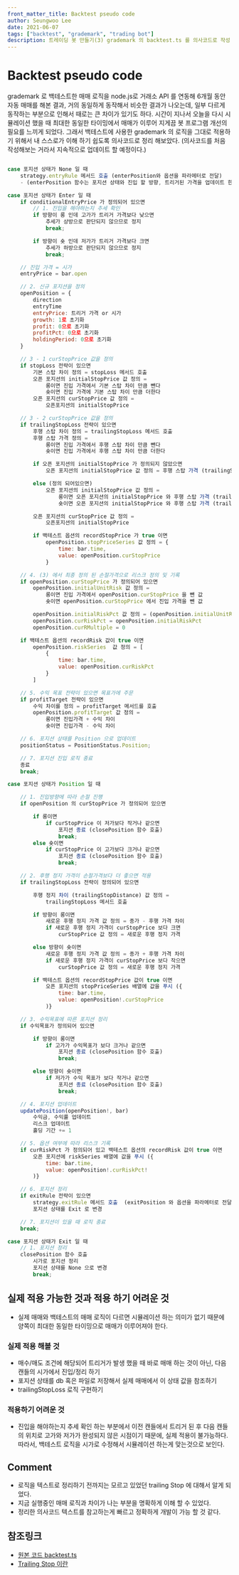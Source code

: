 ```yaml
---
front_matter_title: Backtest pseudo code
author: Seungwoo Lee
date: 2021-06-07
tags: ["backtest", "grademark", "trading bot"]
description: 트레이딩 봇 만들기(3) grademark 의 backtest.ts 를 의사코드로 작성
---
```


<!-- # 이 글을 작성 하게 된 계기 
트레이딩 알고리즘의 백테스트를 grademark 을 사용했기 때문에 실제 매매도 grademark 와 같은 로직으로 해야된다는 사실을 알게 되었다. 트레이딩 봇 버전 2.0 을 
작년 11월 시작한 자동매매 봇을 
암호화폐 봇 자동 매매를 6개월 돌리고 시뮬레이션 결과와 실제 봇 매매를 했을 때의 결과가 다르다. 원인을 분석해보니 백테스트에 grademark 사용한  -->

# Backtest pseudo code

grademark 로 백테스트한 매매 로직을 node.js로 거래소 API 를 연동해 6개월 동안 자동 매매를 해본 결과, 거의 동일하게 동작해서 비슷한 결과가 나오는데, 일부 다르게 동작하는 부분으로 인해서 때로는 큰 차이가 있기도 하다. 시간이 지나서 오늘을 다시 시뮬레이션 했을 때 최대한 동일한 타이밍에서 매매가 이루어 지게끔 봇 프로그램 개선의 필요를 느끼게 되었다. 그래서 백테스트에 사용한 grademark 의 로직을 그대로 적용하기 위해서 내 스스로가 이해 하기 쉽도록 의사코드로 정리 해보았다. (의사코드를 처음 작성해보는 거라서 지속적으로 업데이트 할 예정이다.)

```js

case 포지션 상태가 None 일 때
    strategy.entryRule 메서드 호출 (enterPosition와 옵션을 파라메터로 전달)
    - (enterPosition 함수는 포지션 상태와 진입 할 방향, 트리거된 가격을 업데이트 한다, 바로 진입 x) 

case 포지션 상태가 Enter 일 때
    if conditionalEntryPrice 가 정의되어 있으면
        // 1. 진입을 해야하는지 추세 확인 
        if 방향이 롱 인데 고가가 트리거 가격보다 낮으면
            추세가 상방으로 판단되지 않으므로 정지
            break;

        if 방향이 숏 인데 저가가 트리거 가격보다 크면
            추세가 하방으로 판단되지 않으므로 정지
            break;

    // 진입 가격 = 시가
    entryPrice = bar.open

    // 2. 신규 포지션을 정의
    openPosition = {
        direction
        entryTime
        entryPrice: 트리거 가격 or 시가 
        growth: 1로 초기화
        profit: 0으로 초기화
        profitPct: 0으로 초기화
        holdingPeriod: 0으로 초기화
    }

    // 3 - 1 curStopPrice 값을 정의
    if stopLoss 전략이 있으면
        기본 스탑 차이 정의 = stopLoss 메서드 호출
        오픈 포지션의 initialStopPrice 값 정의 = 
            롱이면 진입 가격에서 기본 스탑 차이 만큼 뺀다
            숏이면 진입 가격에 기본 스탑 차이 만큼 더한다 
        오픈 포지션의 curStopPrice 값 정의 = 
            오픈포지션의 initialStopPrice

    // 3 - 2 curStopPrice 값을 정의
    if trailingStopLoss 전략이 있으면
        후행 스탑 차이 정의 = trailingStopLoss 메서드 호출 
        후행 스탑 가격 정의 = 
            롱이면 진입 가격에서 후행 스탑 차이 만큼 뺀다
            숏이면 진입 가격에서 후행 스탑 차이 만큼 더한다

        if 오픈 포지션의 initialStopPrice 가 정의되지 않았으면 
            오픈 포지션의 initialStopPrice 값 정의 = 후행 스탑 가격 (trailingStopPrice)

        else (정의 되어있으면)
            오픈 포지션의 initialStopPrice 값 정의 =
                롱이면 오픈 포지션의 initialStopPrice 와 후행 스탑 가격 (trailingStopPrice) 중 큰 값
                숏이면 오픈 포지션의 initialStopPrice 와 후행 스탑 가격 (trailingStopPrice) 중 작은 값

        오픈 포지션의 curStopPrice 값 정의 = 
            오픈포지션의 initialStopPrice

        if 백테스트 옵션의 recordStopPrice 가 true 이면 
            openPosition.stopPriceSeries 값 정의 = {
                time: bar.time,
                value: openPosition.curStopPrice
            }

    // 4. (3) 에서 최종 정의 된 손절가격으로 리스크 정의 및 기록
    if openPosition.curStopPrice 가 정의되어 있으면 
        openPosition.initialUnitRisk 값 정의 = 
            롱이면 진입 가격에서 openPosition.curStopPrice 을 뺀 값
            숏이면 openPosition.curStopPrice 에서 진입 가격을 뺀 값

        openPosition.initialRiskPct 값 정의 = (openPosition.initialUnitRisk  / 진입가격) * 100
        openPosition.curRiskPct = openPosition.initialRiskPct 
        openPosition.curRMultiple = 0

    if 백테스트 옵션의 recordRisk 값이 true 이면
        openPosition.riskSeries  값 정의 = [
            {
                time: bar.time,
                value: openPosition.curRiskPct
            }
        ]

    // 5. 수익 목표 전략이 있으면 목표가에 주문 
    if profitTarget 전략이 있으면 
        수익 차이를 정의 = profitTarget 메서드를 호출 
        openPosition.profitTarget 값 정의 = 
            롱이면 진입가격 + 수익 차이 
            숏이면 진입가격 - 수익 차이

    // 6. 포지션 상태를 Position 으로 업데이트
    positionStatus = PositionStatus.Position;

    // 7. 포지션 진입 로직 종료
    종료 
    break; 

case 포지션 상태가 Position 일 때

    // 1. 진입방향에 따라 손절 진행 
    if openPosition 의 curStopPrice 가 정의되어 있으면

        if 롱이면
            if curStopPrice 이 저가보다 작거나 같으면 
                포지션 종료 (closePosition 함수 호출)
                break; 
        else 숏이면  
            if curStopPrice 이 고가보다 크거나 같으면
                포지션 종료 (closePosition 함수 호출)
                break;

    // 2. 후행 정지 가격이 손절가격보다 더 좋으면 적용 
    if trailingStopLoss 전략이 정의되어 있으면

        후행 정지 차이 (trailingStopDistance) 값 정의 =
            trailingStopLoss 메서드 호출 

        if 방향이 롱이면 
            새로운 후행 정지 가격 값 정의 = 종가 - 후행 가격 차이
            if 새로운 후행 정지 가격이 curStopPrice 보다 크면
                curStopPrice 값 정의 = 새로운 후행 정지 가격 

        else 방향이 숏이면
            새로운 후행 정지 가격 값 정의 = 종가 + 후행 가격 차이
            if 새로운 후행 정지 가격이 curStopPrice 보다 작으면
                curStopPrice 값 정의 = 새로운 후행 정지 가격 

        if 백테스트 옵션의 recordStopPrice 값이 true 이면
            오픈 포지션의 stopPriceSeries 배열에 값을 푸시 ({
                time: bar.time,
                value: openPosition!.curStopPrice
            )}

    // 3. 수익목표에 따른 포지션 정리 
    if 수익목표가 정의되어 있으면

        if 방향이 롱이면
            if 고가가 수익목표가 보다 크거나 같으면
                포지션 종료 (closePosition 함수 호출)
                break;

        else 방향이 숏이면
            if 저가가 수익 목표가 보다 작거나 같으면
                포지션 종료 (closePosition 함수 호출)
                break;

    // 4. 포지션 업데이트
    updatePosition(openPosition!, bar)
        수익금, 수익률 업데이트
        리스크 업데이트
        홀딩 기간 += 1

    // 5. 옵션 여부에 따라 리스크 기록 
    if curRiskPct 가 정의되어 있고 백테스트 옵션의 recordRisk 값이 true 이면
        오픈 포지션에 riskSeries 배열에 값을 푸시 ({
            time: bar.time,
            value: openPosition!.curRiskPct!
        )}

    // 6. 포지션 정리
    if exitRule 전략이 있으면
        strategy.exitRule 메서드 호출  (exitPosition 와 옵션을 파라메터로 전달)
        포지션 상태를 Exit 로 변경

    // 7. 포지션이 있을 때 로직 종료 
    break;

case 포지션 상태가 Exit 일 때
    // 1. 포지션 정리 
    closePosition 함수 호출 
        시가로 포지션 정리
        포지션 상태를 None 으로 변경
        break;
```

## 실제 적용 가능한 것과 적용 하기 어려운 것

* 실제 매매와 백테스트의 매매 로직이 다르면 시뮬레이션 하는 의미가 없기 때문에 양쪽이 최대한 동일한 타이밍으로 매매가 이루어져야 한다.

### 실제 적용 해볼 것

* 매수/매도 조건에 해당되어 트리거가 발생 했을 때 바로 매매 하는 것이 아닌, 다음 캔들의 시가에서 진입/정리 하기
* 포지션 상태를 db 혹은 파일로 저장해서 실제 매매에서 이 상태 값을 참조하기
* trailingStopLoss 로직 구현하기

### 적용하기 어려운 것

* 진입을 해야하는지 추세 확인 하는 부분에서 이전 캔들에서 트리거 된 후 다음 캔들의 위치로 고가와 저가가 완성되지 않은 시점이기 때문에, 실제 적용이 불가능하다. 따라서, 백테스트 로직을 시가로 수정해서 시뮬레이션 하는게 맞는것으로 보인다.

## Comment

* 로직을 텍스트로 정리하기 전까지는 모르고 있었던 trailing Stop 에 대해서 알게 되었다.
* 지금 실행중인 매매 로직과 차이가 나는 부분을 명확하게 이해 할 수 있었다.
* 정리한 의사코드 텍스트를 참고하는게 빠르고 정확하게 개발이 가능 할 것 같다.

## 참조링크

* [원본 코드 backtest.ts](https://github.com/Grademark/grademark/blob/0ce580cfa1c9d56e9f0788ce97f9b8f4df2eea21/src/lib/backtest.ts)
* [Trailing Stop 이란](https://www.thebalance.com/trailing-stop-1031394)
